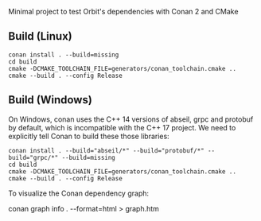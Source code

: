 Minimal project to test Orbit's dependencies with Conan 2 and CMake

## Build (Linux)

```
conan install . --build=missing
cd build
cmake -DCMAKE_TOOLCHAIN_FILE=generators/conan_toolchain.cmake ..
cmake --build . --config Release
```

## Build (Windows)

On Windows, conan uses the C++ 14 versions of abseil, grpc and protobuf by default, which is incompatible with the C++ 17 project. We need to explicitly tell Conan to build these those libraries: 

```
conan install . --build="abseil/*" --build="protobuf/*" --build="grpc/*" --build=missing
cd build
cmake -DCMAKE_TOOLCHAIN_FILE=generators/conan_toolchain.cmake ..
cmake --build . --config Release
```

To visualize the Conan dependency graph:

conan graph info . --format=html > graph.htm
